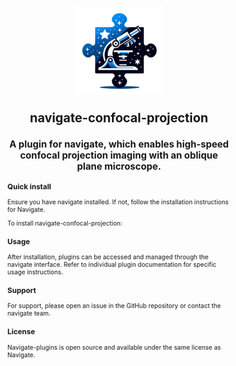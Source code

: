 <h1 align="center">
<img src="./src/plugins/view/icon/plugin-icon.jpg" width="200" height="200"/>

navigate-confocal-projection
<h2 align="center">
	A plugin for navigate, which enables high-speed confocal projection imaging with an oblique plane microscope. 
</h2>
</h1>


### Quick install

Ensure you have navigate installed. If not, follow the installation instructions for Navigate.

To install navigate-confocal-projection:

### Usage

After installation, plugins can be accessed and managed through the navigate interface. Refer to individual plugin documentation for specific usage instructions.

### Support

For support, please open an issue in the GitHub repository or contact the navigate team.

### License

Navigate-plugins is open source and available under the same license as Navigate.
